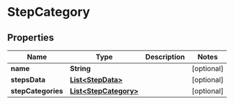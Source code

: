 # StepCategory

## Properties
Name | Type | Description | Notes
------------ | ------------- | ------------- | -------------
**name** | **String** |  |  [optional]
**stepsData** | [**List&lt;StepData&gt;**](StepData.md) |  |  [optional]
**stepCategories** | [**List&lt;StepCategory&gt;**](StepCategory.md) |  |  [optional]
